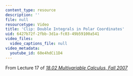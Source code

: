 ```yaml
---
content_type: resource
description: ''
file: null
resourcetype: Video
title: 'Clip: Double Integrals in Polar Coordinates'
uid: 6427b72f-2fbb-3d1a-fc03-49b59100a541
video_files:
  video_captions_file: null
video_metadata:
  youtube_id: 60e4hdCi1D4
---
```


From Lecture 17 of [_18.02 Multivariable Calculus, Fall 2007_](/courses/18-02-multivariable-calculus-fall-2007/pages/video-lectures)